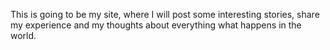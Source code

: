 This is going to be my site, where I will post some interesting stories, share my experience and my thoughts about everything what happens in the world.
